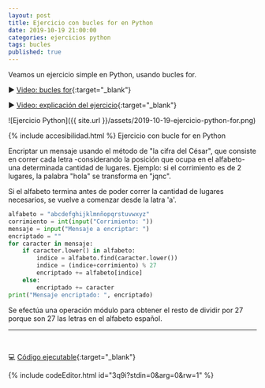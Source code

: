 ```yaml
---
layout: post
title: Ejercicio con bucles for en Python
date: 2019-10-19 21:00:00
categories: ejercicios python
tags: bucles
published: true
---
```


Veamos un ejercicio simple en Python, usando bucles for.

▶️ [Video: bucles for](https://youtu.be/TPXPoUkUNqg){:target="_blank"}

▶️ [Video: explicación del ejercicio](https://youtu.be/7fBMgfbD570){:target="_blank"}

![Ejercicio Python]({{ site.url }}/assets/2019-10-19-ejercicio-python-for.png)

{% include accesibilidad.html %}
Ejercicio con bucle for en Python

Encriptar un mensaje usando el método de "la cifra del César", que consiste en correr cada letra -considerando la posición que ocupa en el alfabeto- una determinada cantidad de lugares. Ejemplo: si el corrimiento es de 2 lugares, la palabra "hola" se transforma en "jqnc".

Si el alfabeto termina antes de poder correr la cantidad de lugares necesarios, se vuelve a comenzar desde la latra 'a'.

```python
alfabeto = "abcdefghijklmnñopqrstuvwxyz"
corrimiento = int(input("Corrimiento: "))
mensaje = input("Mensaje a encriptar: ")
encriptado = ""
for caracter in mensaje:
    if caracter.lower() in alfabeto:
        indice = alfabeto.find(caracter.lower())
        indice = (indice+corrimiento) % 27
        encriptado += alfabeto[indice]
    else:
        encriptado += caracter
print("Mensaje encriptado: ", encriptado)
```

Se efectúa una operación módulo para obtener el resto de dividir por 27 porque son 27 las letras en el alfabeto español.

</div></details>

<hr />
<br />

💻 [Código ejecutable](https://jdoodle.com/a/3q9i){:target="_blank"}

{% include codeEditor.html id="3q9i?stdin=0&arg=0&rw=1" %}
